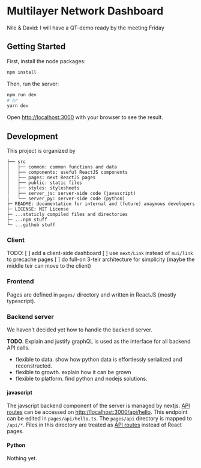 # Multilayer Network Dashboard

Nile & David: I will have a QT-demo ready by the meeting Friday

## Getting Started

First, install the node packages:
```bash
npm install
```

Then, run the server:

```bash
npm run dev
# or
yarn dev
```

Open [http://localhost:3000](http://localhost:3000) with your browser to see the result.

## Development

This project is organized by
```
├── src
│   ├── common: common functions and data
│   ├── components: useful ReactJS components
│   ├── pages: next ReactJS pages
│   ├── public: static files
│   ├── styles: stylesheets
│   ├── server_js: server-side code (javascript)
|   └── server_py: server-side code (python)
├─ README: documentation for internal and (future) anaymous developers
├─ LICENSE: MIT License 
├─ ...staticly compiled files and directories
├─ ...npm stuff
└─ ...github stuff
```

### Client

TODO:
[ ] add a client-side dashboard
[ ] use `next/Link` instead of `mui/link` to precache pages
[ ] do full-on 3-teir architecture for simplicity (maybe the middle teir can move to the client)

### Frontend

Pages are defined in `pages/` directory and written in ReactJS (mostly typescript).

### Backend server

We haven't decided yet how to handle the backend server.

**TODO**. Explain and justify graphQL is used as the interface for all backend API calls.
- flexible to data. show how python data is effortlessly serialized and reconstructed.
- flexible to growth. explain how it can be grown
- flexible to platform. find python and nodejs solutions.

#### javascript

The javscript backend component of the server is managed by nextjs. [API routes](https://nextjs.org/docs/api-routes/introduction) can be accessed on [http://localhost:3000/api/hello](http://localhost:3000/api/hello). This endpoint can be edited in `pages/api/hello.ts`. The `pages/api` directory is mapped to `/api/*`. Files in this directory are treated as [API routes](https://nextjs.org/docs/api-routes/introduction) instead of React pages.

#### Python

Nothing yet.